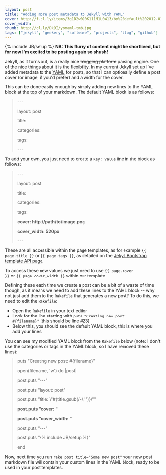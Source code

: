 ```yaml
---
layout: post
title: "Adding more post metadata to Jekyll with YAML"
cover: http://f.cl.ly/items/3g1D2w020K111M1L0413/by%20default%202012-01-30%20at%2011.38.28.png
cover_width: 
thumb: http://cl.ly/Dk9I/yomaml-tmb.jpg
tags: ["jekyll", "geekery", "software", "projects", "blog", "github"]
---
```

{% include JB/setup %}
<strong>NB: This flurry of content might be shortlived, but for now I'm excited to be posting again so shush!</strong>

Jekyll, as it turns out, is a really nice <s>blogging platform</s> parsing engine. One of the nice things about it is the flexibility. In my current Jekyll set up I've added metadata to the [YAML](http://www.yaml.org/) for posts, so that I can optionally define a post cover (or image, if you'd prefer) and a width for the cover.

This can be done easily enough by simply adding new lines to the YAML block at the top of your markdown. The default YAML block is as follows:

<blockquote class="code">
<p>---</p>
<p>layout: post</p>
<p>title: </p>
<p>categories: </p>
<p>tags: </p>
<p>---</p>
</blockquote>

To add your own, you just need to create a <code>key: value</code> line in the block as follows:

<blockquote class="code">
<p>---</p>
<p>layout: post</p>
<p>title: </p>
<p>categories: </p>
<p>tags: </p>
<p><strong>cover: http://path/to/image.png</strong></p>
<p><strong>cover_width: 520px</strong></p>
<p>---</p>
</blockquote>

These are all accessible within the page templates, as for example <code>&#123;&#123; page.title }}</code> or <code>&#123;&#123; page.tags }}</code>, as detailed on the [Jekyll Bootstrap template API page](http://jekyllbootstrap.com/api/template-data-api.html).

To access these new values we just need to use <code>&#123;&#123; page.cover }}</code> or <code>&#123;&#123; page.cover_width }}</code> within our template.

Defining these each time we create a post can be a bit of a waste of time though, as it means we need to add these lines to the YAML block -- why not just add them to the <code>Rakefile</code> that generates a new post? To do this, we need to edit the <code>Rakefile</code>:
- Open the <code>Rakefile</code> in your text editor
- Look for the line starting with <code>puts "Creating new post: #{filename}"</code> (this should be line \#23)
- Below this, you should see the default YAML block, this is where you add your lines.

You can see my modified YAML block from  the <code>Rakefile</code> below (note: I don't use the categories or tags in the YAML block, so I have removed these lines):

<blockquote class="code">
<p>  puts "Creating new post: #&#123;filename}"</p>
<p>  open(filename, 'w') do |post|</p>
<p>    post.puts "---"</p>
<p>    post.puts "layout: post"</p>
<p>    post.puts "title: \"#{title.gsub(/-/,' ')}\""</p>
<p><strong>    post.puts "cover: "</strong></p>
<p><strong>    post.puts "cover_width: "</strong></p>
<p>    post.puts "---"</p>
<p>    post.puts "&#123;% include JB/setup %}"</p>
<p>  end</p>
</blockquote>

Now, next time you run <code>rake post title="Some new post"</code> your new post markdown file will contain your custom lines in the YAML block, ready to be used in your post templates.